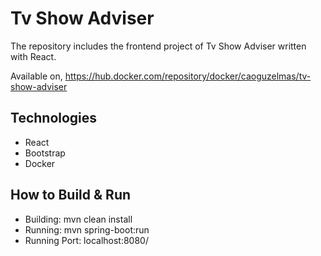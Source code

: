 # Tv Show Adviser

The repository includes the frontend project of Tv Show Adviser written with React.

Available on, https://hub.docker.com/repository/docker/caoguzelmas/tv-show-adviser

## Technologies

- React
- Bootstrap
- Docker

## How to Build & Run

- Building:  mvn clean install
- Running:  mvn spring-boot:run
- Running Port: localhost:8080/


